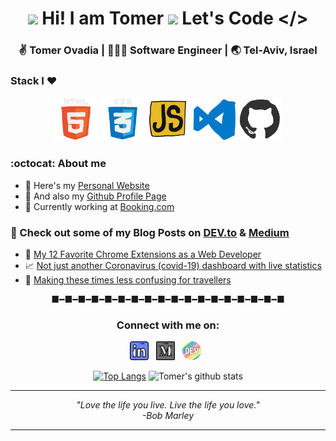 <div align="center">
  <h1> <img src="https://raw.githubusercontent.com/alexnaiman/alexnaiman/master/resources/welcomeglitch.gif" width="50px" /> Hi! I am Tomer <img src="https://media.giphy.com/media/hvRJCLFzcasrR4ia7z/giphy.gif" width="25px"> Let's Code &lt;/&gt; </h1>
</div>

<div align="center">
  <h3> ✌️ Tomer Ovadia | 👨🏽‍💻 Software Engineer | 🌏 Tel-Aviv, Israel </h3>
</div>

 ### Stack I ❤️ 
 
<p align="center">
  <img src="https://raw.githubusercontent.com/otomer/otomer/master/assets/html.gif" width="70">
  <img src="https://raw.githubusercontent.com/otomer/otomer/master/assets/css.gif" width="70">
  <img src="https://raw.githubusercontent.com/otomer/otomer/master/assets/js.webp" width="70">
  <img src="https://raw.githubusercontent.com/otomer/otomer/master/assets/vscode.webp" width="70">
  <img src="https://raw.githubusercontent.com/otomer/otomer/master/assets/github.webp" width="70">
</p>

### :octocat: About me

- 🔗 Here's my <a target="_blank" href="https://www.tomerovadia.com">Personal Website</a>
- 👤 And also my <a target="_blank" href="https://otomer.github.io">Github Profile Page</a>
- 🏢 Currently working at <a target="_blank" href="https://www.booking.com">Booking.com</a>

### 📕 Check out some of my Blog Posts on [DEV.to](https://dev.to/otomer) & [Medium](https://medium.com/@tomero)

- 🚀 <a target="_blank" href="https://dev.to/otomer/my-12-favorite-chrome-extensions-as-a-web-developer-56eg">My 12 Favorite Chrome Extensions as a Web Developer</a>
- 📈 <a target="_blank" href="https://dev.to/otomer/not-just-another-coronavirus-covid-19-dashboard-with-live-statistics-4d9k">Not just another Coronavirus (covid-19) dashboard with live statistics</a>
- 🌇 <a target="_blank" href="https://dev.to/otomer/making-these-times-less-confusing-for-travellers-29hj">Making these times less confusing for travellers</a>

<div align="center">
  ■━■━■━■━■━■━■━■━■━■━■━■━■━■━■━■━■━■
  
  ### Connect with me on:

  <p align='center'>
    <a target="_blank" href="https://www.linkedin.com/in/tomerovadia/"><img height="30" src="https://raw.githubusercontent.com/otomer/otomer/master/assets/linkedin.png?raw=true"></a>&nbsp;&nbsp;
    <a target="_blank" href="https://medium.com/@tomero"><img height="30" src="https://raw.githubusercontent.com/otomer/otomer/master/assets/medium.png?raw=true"></a>&nbsp;&nbsp;
    <a target="_blank" href="https://dev.to/otomer"><img height="30" src="https://raw.githubusercontent.com/otomer/otomer/master/assets/devto.png?raw=true"></a>&nbsp;&nbsp;
  </p>

  [![Top Langs](https://github-readme-stats.vercel.app/api/top-langs/?username=otomer&layout=compact)](https://github.com/anuraghazra/github-readme-stats)
  ![Tomer's github stats](https://github-readme-stats.vercel.app/api/?username=otomer&show_icons=true&title_color=1F75C8&icon_color=2AA410&text_color=043667&bg_color=ffffff)
</div>

--- 

<p align="center">
   <i>
     "Love the life you live. Live the life you love." <br>
                                         -Bob Marley
  </i>
</p>       

---
